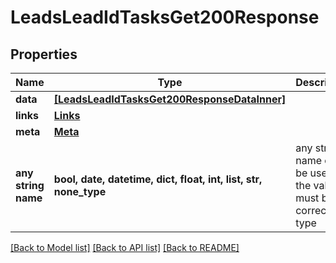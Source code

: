 # LeadsLeadIdTasksGet200Response


## Properties
Name | Type | Description | Notes
------------ | ------------- | ------------- | -------------
**data** | [**[LeadsLeadIdTasksGet200ResponseDataInner]**](LeadsLeadIdTasksGet200ResponseDataInner.md) |  | [optional] 
**links** | [**Links**](Links.md) |  | [optional] 
**meta** | [**Meta**](Meta.md) |  | [optional] 
**any string name** | **bool, date, datetime, dict, float, int, list, str, none_type** | any string name can be used but the value must be the correct type | [optional]

[[Back to Model list]](../README.md#documentation-for-models) [[Back to API list]](../README.md#documentation-for-api-endpoints) [[Back to README]](../README.md)


